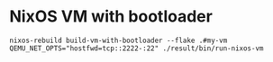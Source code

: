 # NixOS VM with bootloader

```
nixos-rebuild build-vm-with-bootloader --flake .#my-vm
QEMU_NET_OPTS="hostfwd=tcp::2222-:22" ./result/bin/run-nixos-vm
```
